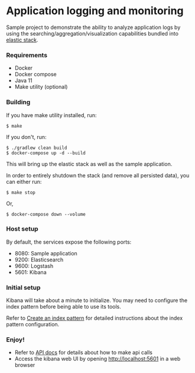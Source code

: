 # Application logging and monitoring

Sample project to demonstrate the ability to analyze application logs by using the searching/aggregation/visualization capabilities bundled into [elastic stack](https://www.elastic.co).

### Requirements

- Docker
- Docker compose
- Java 11
- Make utility (optional)

### Building

If you have make utility installed, run:

```
$ make
```

If you don't, run:

```
$ ./gradlew clean build
$ docker-compose up -d --build
```

This will bring up the elastic stack as well as the sample application.

In order to entirely shutdown the stack (and remove all persisted data), you can either run:

```
$ make stop
```

Or,

```
$ docker-compose down --volume
```

### Host setup

By default, the services expose the following ports:

- 8080: Sample application
- 9200: Elasticsearch
- 9600: Logstash
- 5601: Kibana

### Initial setup

Kibana will take about a minute to initialize. You may need to configure the index pattern before being able to use its tools.

Refer to [Create an index pattern](https://www.elastic.co/guide/en/kibana/7.x/index-patterns.html#index-patterns) for detailed instructions about the index pattern configuration.

### Enjoy!

- Refer to [API docs](http://localhost:8080/swagger-ui/) for details about how to make api calls  
- Access the kibana web UI by opening [http://localhost:5601](http://localhost:5601) in a web browser
